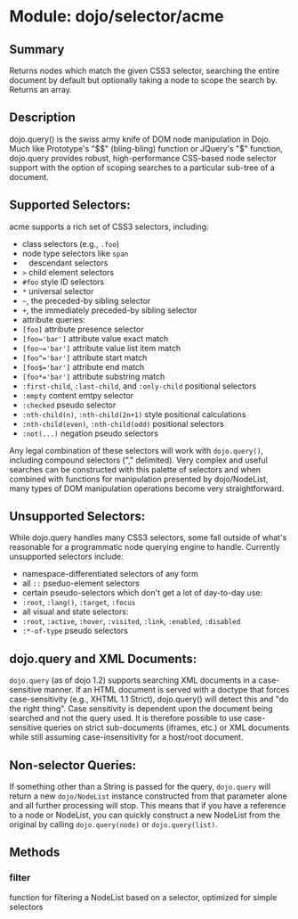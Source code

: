 # Module: dojo/selector/acme

## Summary

Returns nodes which match the given CSS3 selector, searching the
entire document by default but optionally taking a node to scope
the search by. Returns an array.
## Description

dojo.query() is the swiss army knife of DOM node manipulation in
Dojo. Much like Prototype's "$$" (bling-bling) function or JQuery's
"$" function, dojo.query provides robust, high-performance
CSS-based node selector support with the option of scoping searches
to a particular sub-tree of a document.

Supported Selectors:
--------------------

acme supports a rich set of CSS3 selectors, including:

- class selectors (e.g., `.foo`)
- node type selectors like `span`
- ` ` descendant selectors
- `>` child element selectors
- `#foo` style ID selectors
- `*` universal selector
- `~`, the preceded-by sibling selector
- `+`, the immediately preceded-by sibling selector
- attribute queries:
- `[foo]` attribute presence selector
- `[foo='bar']` attribute value exact match
- `[foo~='bar']` attribute value list item match
- `[foo^='bar']` attribute start match
- `[foo$='bar']` attribute end match
- `[foo*='bar']` attribute substring match
- `:first-child`, `:last-child`, and `:only-child` positional selectors
- `:empty` content emtpy selector
- `:checked` pseudo selector
- `:nth-child(n)`, `:nth-child(2n+1)` style positional calculations
- `:nth-child(even)`, `:nth-child(odd)` positional selectors
- `:not(...)` negation pseudo selectors

Any legal combination of these selectors will work with
`dojo.query()`, including compound selectors ("," delimited).
Very complex and useful searches can be constructed with this
palette of selectors and when combined with functions for
manipulation presented by dojo/NodeList, many types of DOM
manipulation operations become very straightforward.

Unsupported Selectors:
----------------------

While dojo.query handles many CSS3 selectors, some fall outside of
what's reasonable for a programmatic node querying engine to
handle. Currently unsupported selectors include:

- namespace-differentiated selectors of any form
- all `::` pseduo-element selectors
- certain pseudo-selectors which don't get a lot of day-to-day use:
- `:root`, `:lang()`, `:target`, `:focus`
- all visual and state selectors:
- `:root`, `:active`, `:hover`, `:visited`, `:link`,
`:enabled`, `:disabled`
- `:*-of-type` pseudo selectors

dojo.query and XML Documents:
-----------------------------

`dojo.query` (as of dojo 1.2) supports searching XML documents
in a case-sensitive manner. If an HTML document is served with
a doctype that forces case-sensitivity (e.g., XHTML 1.1
Strict), dojo.query() will detect this and "do the right
thing". Case sensitivity is dependent upon the document being
searched and not the query used. It is therefore possible to
use case-sensitive queries on strict sub-documents (iframes,
etc.) or XML documents while still assuming case-insensitivity
for a host/root document.

Non-selector Queries:
---------------------

If something other than a String is passed for the query,
`dojo.query` will return a new `dojo/NodeList` instance
constructed from that parameter alone and all further
processing will stop. This means that if you have a reference
to a node or NodeList, you can quickly construct a new NodeList
from the original by calling `dojo.query(node)` or
`dojo.query(list)`.

## Methods

### filter
function for filtering a NodeList based on a selector, optimized for simple selectors

